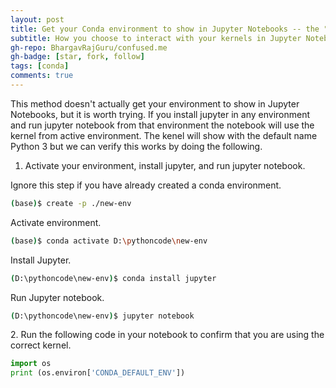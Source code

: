 ```yaml
---
layout: post
title: Get your Conda environment to show in Jupyter Notebooks -- the "My Way"
subtitle: How you choose to interact with your kernels in Jupyter Notebook
gh-repo: BhargavRajGuru/confused.me
gh-badge: [star, fork, follow]
tags: [conda]
comments: true
---
```


This method doesn't actually get your environment to show in Jupyter Notebooks, but it is worth trying. If you install jupyter in any environment and run jupyter notebook from that environment the notebook will use the kernel from active environment. The kenel will show with the default name Python 3 but we can verify this works by doing the following.

1. Activate your environment, install jupyter, and run jupyter notebook.

Ignore this step if you have already created a conda environment.

```bash
(base)$ create -p ./new-env
```

Activate environment.

```bash
(base)$ conda activate D:\pythoncode\new-env
```

Install Jupyter.

```bash
(D:\pythoncode\new-env)$ conda install jupyter
```

Run Jupyter notebook.

```bash
(D:\pythoncode\new-env)$ jupyter notebook
```
<p>
<!-- {:start="2"} -->
2. Run the following code in your notebook to confirm that you are using the correct kernel.
</p>

```python
import os
print (os.environ['CONDA_DEFAULT_ENV'])
```

